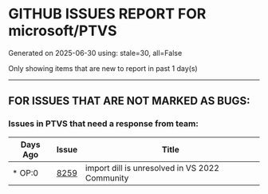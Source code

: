 
# GITHUB ISSUES REPORT FOR microsoft/PTVS


Generated on 2025-06-30 using: stale=30, all=False


Only showing items that are new to report in past 1 day(s)


---

## FOR ISSUES THAT ARE NOT MARKED AS BUGS:


### Issues in PTVS that need a response from team:

| Days Ago | Issue | Title |
| --- | --- | --- |
 | \* OP:0  |[8259](https://github.com/microsoft/PTVS/issues/8259 "import dill   is unresolved in VS 2022 Community")  |import dill   is unresolved in VS 2022 Community |




















